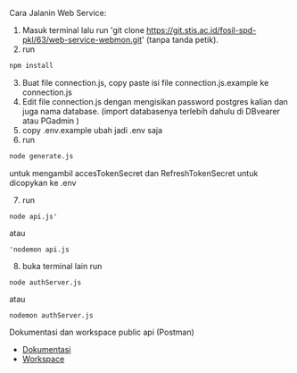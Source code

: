 Cara Jalanin Web Service:

1. Masuk terminal lalu run 'git clone https://git.stis.ac.id/fosil-spd-pkl/63/web-service-webmon.git' (tanpa tanda petik).
2. run

```sh
npm install
```

3. Buat file connection.js, copy paste isi file connection.js.example ke connection.js
4. Edit file connection.js dengan mengisikan password postgres kalian dan juga nama database. (import databasenya terlebih dahulu di DBvearer atau PGadmin )
5. copy .env.example ubah jadi .env saja
6. run

```sh
node generate.js
```

untuk mengambil accesTokenSecret dan RefreshTokenSecret untuk dicopykan ke .env

7. run

```
node api.js'
```

atau

```
'nodemon api.js
```

8. buka terminal lain run

```
node authServer.js
```
    
atau

```
nodemon authServer.js
```

Dokumentasi dan workspace public api (Postman)

- [Dokumentasi]()
- [Workspace](https://www.postman.com/material-operator-32822973/workspace/webmon/collection/27677435-e6ef9964-e056-4b8b-849e-de22deb645a3?action=share&creator=27677435&active-environment=27677435-399f76cd-e6c5-4489-8990-b9ca81a66831)

